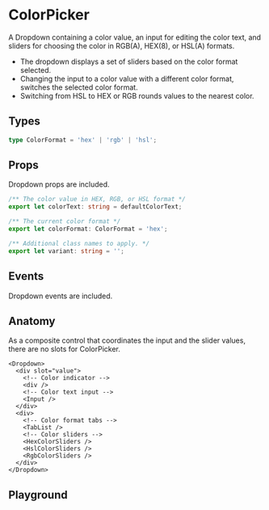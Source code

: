 <script>
    import Playground from './ColorPickerPlayground.svelte';
</script>

# ColorPicker

A Dropdown containing a color value, an input for editing the color text, and sliders for choosing the color in RGB(A), HEX(8), or HSL(A) formats.

- The dropdown displays a set of sliders based on the color format selected.
- Changing the input to a color value with a different color format, switches the selected color format.
- Switching from HSL to HEX or RGB rounds values to the nearest color.

## Types

```ts
type ColorFormat = 'hex' | 'rgb' | 'hsl';
```

## Props

Dropdown props are included.

```ts
/** The color value in HEX, RGB, or HSL format */
export let colorText: string = defaultColorText;

/** The current color format */
export let colorFormat: ColorFormat = 'hex';

/** Additional class names to apply. */
export let variant: string = '';
```

## Events

Dropdown events are included.

## Anatomy

As a composite control that coordinates the input and the slider values,
there are no slots for ColorPicker.

```svelte
<Dropdown>
  <div slot="value">
    <!-- Color indicator -->
    <div />
    <!-- Color text input -->
    <Input />
  </div>
  <div>
    <!-- Color format tabs -->
    <TabList />
    <!-- Color sliders -->
    <HexColorSliders />
    <HslColorSliders />
    <RgbColorSliders />
  </div>
</Dropdown>
```

## Playground

<Playground />
